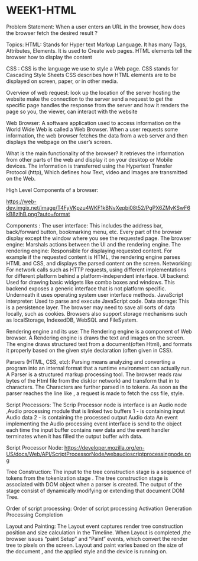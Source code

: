 # WEEK1-HTML

Problem Statement:
When a user enters an URL in the browser, how does the browser fetch the desired result ?

Topics:
HTML:
  Stands for Hyper text Markup Language.
  It has many Tags, Attributes, Elements.
  It is used to Create web pages.
  HTML elements tell the browser how to display the content

CSS :
   CSS is the language we use to style a Web page.
   CSS stands for Cascading Style Sheets
   CSS describes how HTML elements are to be displayed on screen, paper, or in other media.
   
Overview of web request:
   look up the location of the server hosting the website
   make the connection to the server
   send a request to get the specific page
   handles the response from the server and
   how it renders the page so you, the viewer, can interact with the website
   
Web Browser:
   A software application used to access information on the World Wide Web is called a Web Browser.
   When a user requests some information, the web browser fetches the data from a web server and then displays the webpage on the user’s screen.
   
What is the main functionality of the browser?
   It retrieves the information from other parts of the web and display it on your desktop or Mobile devices.
   The information is transferred using the Hypertext Transfer Protocol (http), Which defines how Text, video and Images are transmitted on the Web.
   
High Level Components of a browser:

   https://web-dev.imgix.net/image/T4FyVKpzu4WKF1kBNvXepbi08t52/PgPX6ZMyKSwF6kB8zIhB.png?auto=format
   
Components :
   The user interface:     This includes the address bar, back/forward button, bookmarking menu, etc. Every part of the browser display except the window where you see the requested page.
   The browser engine:     Marshals actions between the UI and the rendering engine.
   The rendering engine:   Responsible for displaying requested content. For example if the requested content is HTML, the rendering engine parses HTML and CSS, and displays the parsed content on the screen.
   Networking:             For network calls such as HTTP requests, using different implementations for different platform behind a platform-independent interface.
   UI backend:             Used for drawing basic widgets like combo boxes and windows. This backend exposes a generic interface that is not platform specific. Underneath it uses operating system user interface methods.
   JavaScript interpreter: Used to parse and execute JavaScript code.
   Data storage:           This is a persistence layer. The browser may need to save all sorts of data locally, such as cookies. Browsers also support storage mechanisms such as localStorage, IndexedDB, WebSQL and FileSystem.
   
Rendering engine and its use:
   The Rendering engine is a component of Web browser.
   A Rendering engine is draws the text and images on the screen.
   The engine draws structured text from a document(often Html), and formats it properly based on the given style declaration (often given in CSS). 
   
Parsers (HTML, CSS, etc):
   Parsing means analyzing and converting a program into an internal format that a runtime environment can actually run.
   A Parser is a structured markup processing tool.
   The browser reads  raw bytes of the Html file from the disk(or network) and transform that in to characters. 
   The Characters are further parsed in to tokens.
   As soon as the parser reaches the line like <link rel=“stylesheet” href=“style.css”>, a request is made to fetch the css file, style.
   
Script Processors:
   The Scrip Processor node is interface is an Audio node ,Audio processing module that is linked two buffers 
   1 - is containing input Audio data
   2 - is containing the processed output Audio data
   An event implementing the Audio processing event interface is send to the object each time the input buffer contains new data and the event handler terminates when it has filled the output buffer with data. 
   
Script Processor Node:
   https://developer.mozilla.org/en-US/docs/Web/API/ScriptProcessorNode/webaudioscriptprocessingnode.png
   
Tree Construction:
   The input to the tree construction stage is a sequence of tokens from the tokenization stage .
   The tree construction stage is associated with DOM object when a parser is created.
   The output of the stage consist of dynamically modifying or extending that document DOM Tree.
   
Order of script processing:
   Order of script processing
   Activation
   Generation
   Processing
   Completion
   
Layout and Painting:
   The Layout event captures render tree construction position and size calculation in the Timeline.
   When Layout is completed ,the browser issues “paint Setup” and “Paint” events, which convert the render tree to pixels on the screen.
   Layout and paint varies based on the size of the document , and the applied style and the device is running on.






   
  
  


